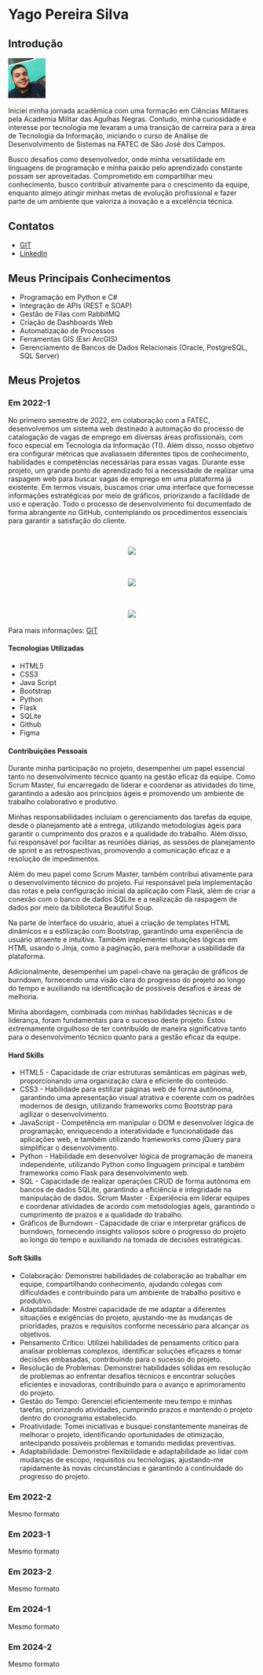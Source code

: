 # Yago Pereira Silva

## Introdução
<img src='/readme/yago.jpeg' width="15%" />

Iniciei minha jornada acadêmica com uma formação em Ciências Militares pela Academia Militar das Agulhas Negras. Contudo, minha curiosidade e interesse por tecnologia me levaram a uma transição de carreira para a área de Tecnologia da Informação, iniciando o curso de Análise de Desenvolvimento de Sistemas na FATEC de São José dos Campos.

Busco desafios como desenvolvedor, onde minha versatilidade em linguagens de programação e minha paixão pelo aprendizado constante possam ser aproveitadas. Comprometido em compartilhar meu conhecimento, busco contribuir ativamente para o crescimento da equipe, enquanto almejo atingir minhas metas de evolução profissional e fazer parte de um ambiente que valoriza a inovação e a excelência técnica.

## Contatos
* [GIT](https://github.com/YagoPSilva)
* [LinkedIn](https://www.linkedin.com/in/yago-pereira21/)

## Meus Principais Conhecimentos
* Programação em Python e C#
* Integração de APIs (REST e SOAP)
* Gestão de Filas com RabbitMQ
* Criação de Dashboards Web
* Automatização de Processos
* Ferramentas GIS (Esri ArcGIS)
* Gerenciamento de Bancos de Dados Relacionais (Oracle, PostgreSQL, SQL Server)

## Meus Projetos

### Em 2022-1


No primeiro semestre de 2022, em colaboração com a FATEC, desenvolvemos um sistema web destinado à automação do processo de catalogação de vagas de emprego em diversas áreas profissionais, com foco especial em Tecnologia da Informação (TI). Além disso, nosso objetivo era configurar métricas que avaliassem diferentes tipos de conhecimento, habilidades e competências necessárias para essas vagas. Durante esse projeto, um grande ponto de aprendizado foi a necessidade de realizar uma raspagem web para buscar vagas de emprego em uma plataforma já existente. Em termos visuais, buscamos criar uma interface que fornecesse informações estratégicas por meio de gráficos, priorizando a facilidade de uso e operação. Todo o processo de desenvolvimento foi documentado de forma abrangente no GitHub, contemplando os procedimentos essenciais para garantir a satisfação do cliente.

<br>
  <p align="center">
    <img src="readme/2022-1/gif-home-vagas.gif" width="60%" />
</p>

<br>
  <p align="center">
    <img src="readme/2022-1/cadastro-login-interfaceadm.gif" width="60%" />
</p>

<br>
  <p align="center">
    <img src="readme/2022-1/cursos-metricas-localização.gif" width="60%" />
</p>

Para mais informações:
[GIT](https://github.com/Fiv5TechCo/API-1ADS-2022-1)

#### Tecnologias Utilizadas
* HTML5
* CSS3
* Java Script
* Bootstrap
* Python
* Flask
* SQLite
* Github
* Figma

#### Contribuições Pessoais
Durante minha participação no projeto, desempenhei um papel essencial tanto no desenvolvimento técnico quanto na gestão eficaz da equipe. Como Scrum Master, fui encarregado de liderar e coordenar as atividades do time, garantindo a adesão aos princípios ágeis e promovendo um ambiente de trabalho colaborativo e produtivo.

Minhas responsabilidades incluíam o gerenciamento das tarefas da equipe, desde o planejamento até a entrega, utilizando metodologias ágeis para garantir o cumprimento dos prazos e a qualidade do trabalho. Além disso, fui responsável por facilitar as reuniões diárias, as sessões de planejamento de sprint e as retrospectivas, promovendo a comunicação eficaz e a resolução de impedimentos.

Além do meu papel como Scrum Master, também contribuí ativamente para o desenvolvimento técnico do projeto. Fui responsável pela implementação das rotas e pela configuração inicial da aplicação com Flask, além de criar a conexão com o banco de dados SQLite e a realização da raspagem de dados por meio da biblioteca Beautiful Soup.

Na parte de interface do usuário, atuei a criação de templates HTML dinâmicos e a estilização com Bootstrap, garantindo uma experiência de usuário atraente e intuitiva. Também implementei situações lógicas em HTML usando o Jinja, como a paginação, para melhorar a usabilidade da plataforma.

Adicionalmente, desempenhei um papel-chave na geração de gráficos de burndown, fornecendo uma visão clara do progresso do projeto ao longo do tempo e auxiliando na identificação de possíveis desafios e áreas de melhoria.

Minha abordagem, combinada com minhas habilidades técnicas e de liderança, foram fundamentais para o sucesso deste projeto. Estou extremamente orgulhoso de ter contribuído de maneira significativa tanto para o desenvolvimento técnico quanto para a gestão eficaz da equipe.

#### Hard Skills
* HTML5 - Capacidade de criar estruturas semânticas em páginas web, proporcionando uma organização clara e eficiente do conteúdo.
* CSS3 - Habilidade para estilizar páginas web de forma autônoma, garantindo uma apresentação visual atrativa e coerente com os padrões modernos de design, utilizando frameworks como Bootstrap para agilizar o desenvolvimento.
* JavaScript - Competência em manipular o DOM e desenvolver lógica de programação, enriquecendo a interatividade e funcionalidade das aplicações web, e também utilizando frameworks como jQuery para simplificar o desenvolvimento.
* Python - Habilidade em desenvolver lógica de programação de maneira independente, utilizando Python como linguagem principal e também frameworks como Flask para desenvolvimento web.
* SQL - Capacidade de realizar operações CRUD de forma autônoma em bancos de dados SQLite, garantindo a eficiência e integridade na manipulação de dados.
Scrum Master - Experiência em liderar equipes e coordenar atividades de acordo com metodologias ágeis, garantindo o cumprimento de prazos e a qualidade do trabalho.
* Gráficos de Burndown - Capacidade de criar e interpretar gráficos de burndown, fornecendo insights valiosos sobre o progresso do projeto ao longo do tempo e auxiliando na tomada de decisões estratégicas.

#### Soft Skills
* Colaboração: Demonstrei habilidades de colaboração ao trabalhar em equipe, compartilhando conhecimento, ajudando colegas com dificuldades e contribuindo para um ambiente de trabalho positivo e produtivo.
* Adaptabilidade: Mostrei capacidade de me adaptar a diferentes situações e exigências do projeto, ajustando-me às mudanças de prioridades, prazos e requisitos conforme necessário para alcançar os objetivos.
* Pensamento Crítico: Utilizei habilidades de pensamento crítico para analisar problemas complexos, identificar soluções eficazes e tomar decisões embasadas, contribuindo para o sucesso do projeto.
* Resolução de Problemas: Demonstrei habilidades sólidas em resolução de problemas ao enfrentar desafios técnicos e encontrar soluções eficientes e inovadoras, contribuindo para o avanço e aprimoramento do projeto.
* Gestão do Tempo: Gerenciei eficientemente meu tempo e minhas tarefas, priorizando atividades, cumprindo prazos e mantendo o projeto dentro do cronograma estabelecido.
* Proatividade: Tomei iniciativas e busquei constantemente maneiras de melhorar o projeto, identificando oportunidades de otimização, antecipando possíveis problemas e tomando medidas preventivas.
* Adaptabilidade: Demonstrei flexibilidade e adaptabilidade ao lidar com mudanças de escopo, requisitos ou tecnologias, ajustando-me rapidamente às novas circunstâncias e garantindo a continuidade do progresso do projeto.

### Em 2022-2
Mesmo formato

### Em 2023-1
Mesmo formato

### Em 2023-2
Mesmo formato

### Em 2024-1
Mesmo formato

### Em 2024-2
Mesmo formato